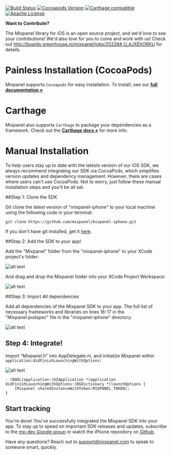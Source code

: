 [![Build Status](https://travis-ci.org/mixpanel/mixpanel-iphone.svg?branch=yolo-travis-ci)](https://travis-ci.org/mixpanel/mixpanel-iphone)
[![Cocoapods Version](http://img.shields.io/cocoapods/v/Mixpanel.svg?style=flat)](https://mixpanel.com)
[![Carthage compatible](https://img.shields.io/badge/Carthage-compatible-4BC51D.svg?style=flat)](https://github.com/Carthage/Carthage)
[![Apache License](http://img.shields.io/cocoapods/l/Mixpanel.svg?style=flat)](https://mixpanel.com)

**Want to Contribute?**

The Mixpanel library for iOS is an open source project, and we'd love to see your contributions! We'd also love for you to come and work with us! Check out http://boards.greenhouse.io/mixpanel/jobs/25226#.U_4JXEhORKU for details.

# Painless Installation (CocoaPods)

Mixpanel supports `Cocoapods` for easy installation.
To Install, see our **[full documentation »](https://mixpanel.com/help/reference/ios)**

# Carthage

Mixpanel also supports `Carthage` to package your dependencies as a framework.
Check out the **[Carthage docs »](https://github.com/Carthage/Carthage)** for more info.

# Manual Installation

To help users stay up to date with the latests version of our iOS SDK, we always recommend integrating our SDK via CocoaPods, which simplifies version updates and dependency management. However, there are cases where users can't use CocoaPods. Not to worry, just follow these manual installation steps and you'll be all set.

##Step 1: Clone the SDK

Git clone the latest version of "mixpanel-iphone" to your local machine using the following code in your terminal:

```
git clone https://github.com/mixpanel/mixpanel-iphone.git
```

If you don't have git installed, get it [here](http://git-scm.com/downloads).

##Step 2: Add the SDK to your app!

Add the "Mixpanel" folder from the "mixpanel-iphone" to your XCode project's folder:

![alt text](http://images.mxpnl.com/blog/2014-09-24%2000:56:07.905215-SprityBird_and_mixpanel-iphone.png)

And drag and drop the Mixpanel folder into your XCode Project Workspace:

![alt text](http://images.mxpnl.com/blog/2014-09-24%2001:08:51.474250-AppDelegate_m_and_SprityBird.png)

##Step 3: Import All dependencies

Add all dependencies of the Mixpanel SDK to your app. The full list of necessary frameworks and libraries on lines 16-17 in the "Mixpanel.podspec" file in the "mixpanel-iphone" directory: 

![alt text](http://images.mxpnl.com/blog/2014-09-24%2001:32:27.445697-1__vim_and_spritybird_and_Mixpanel_-_Agent_and_spritybird.png)

## Step 4: Integrate!

Import "Mixpanel.h" into AppDelegate.m, and initialize Mixpanel within `application:didFinishLaunchingWithOptions:`

![alt text](http://images.mxpnl.com/blog/2014-09-24%2001:19:19.598858-AppDelegate_m.png)

```
- (BOOL)application:(UIApplication *)application didFinishLaunchingWithOptions:(NSDictionary *)launchOptions {
    [Mixpanel sharedInstanceWithToken:MIXPANEL_TOKEN];
}
```

## Start tracking

You're done! You've successfully integrated the Mixpanel SDK into your app. To stay up to speed on important SDK releases and updates, subscribe to the [mp-dev Google group](https://groups.google.com/forum/?fromgroups#!forum/mp-dev) or watch the iPhone repository on [Github](https://github.com/mixpanel/mixpanel-iphone).

Have any questions? Reach out to [support@mixpanel.com](mailto:support@mixpanel.com) to speak to someone smart, quickly.
